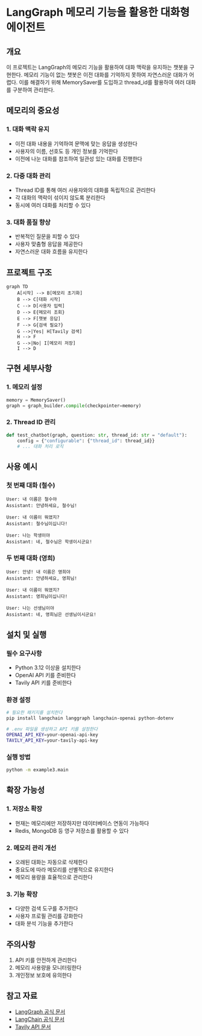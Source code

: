 # LangGraph 메모리 기능을 활용한 대화형 에이전트

## 개요
이 프로젝트는 LangGraph의 메모리 기능을 활용하여 대화 맥락을 유지하는 챗봇을 구현한다. 메모리 기능이 없는 챗봇은 이전 대화를 기억하지 못하여 자연스러운 대화가 어렵다. 이를 해결하기 위해 MemorySaver를 도입하고 thread_id를 활용하여 여러 대화를 구분하여 관리한다.

## 메모리의 중요성

### 1. 대화 맥락 유지
- 이전 대화 내용을 기억하여 문맥에 맞는 응답을 생성한다
- 사용자의 이름, 선호도 등 개인 정보를 기억한다
- 이전에 나눈 대화를 참조하여 일관성 있는 대화를 진행한다

### 2. 다중 대화 관리
- Thread ID를 통해 여러 사용자와의 대화를 독립적으로 관리한다
- 각 대화의 맥락이 섞이지 않도록 분리한다
- 동시에 여러 대화를 처리할 수 있다

### 3. 대화 품질 향상
- 반복적인 질문을 피할 수 있다
- 사용자 맞춤형 응답을 제공한다
- 자연스러운 대화 흐름을 유지한다

## 프로젝트 구조
```mermaid
graph TD
    A[시작] --> B[메모리 초기화]
    B --> C[대화 시작]
    C --> D[사용자 입력]
    D --> E{메모리 조회}
    E --> F[챗봇 응답]
    F --> G{검색 필요?}
    G -->|Yes| H[Tavily 검색]
    H --> F
    G -->|No| I[메모리 저장]
    I --> D
```

## 구현 세부사항

### 1. 메모리 설정
```python
memory = MemorySaver()
graph = graph_builder.compile(checkpointer=memory)
```

### 2. Thread ID 관리
```python
def test_chatbot(graph, question: str, thread_id: str = "default"):
    config = {"configurable": {"thread_id": thread_id}}
    # ... 대화 처리 로직
```

## 사용 예시

### 첫 번째 대화 (철수)
```
User: 내 이름은 철수야
Assistant: 안녕하세요, 철수님!

User: 내 이름이 뭐였지?
Assistant: 철수님이십니다!

User: 나는 학생이야
Assistant: 네, 철수님은 학생이시군요!
```

### 두 번째 대화 (영희)
```
User: 안녕! 내 이름은 영희야
Assistant: 안녕하세요, 영희님!

User: 내 이름이 뭐였지?
Assistant: 영희님이십니다!

User: 나는 선생님이야
Assistant: 네, 영희님은 선생님이시군요!
```

## 설치 및 실행

### 필수 요구사항
- Python 3.12 이상을 설치한다
- OpenAI API 키를 준비한다
- Tavily API 키를 준비한다

### 환경 설정
```bash
# 필요한 패키지를 설치한다
pip install langchain langgraph langchain-openai python-dotenv

# .env 파일을 생성하고 API 키를 설정한다
OPENAI_API_KEY=your-openai-api-key
TAVILY_API_KEY=your-tavily-api-key
```

### 실행 방법
```bash
python -m example3.main
```

## 확장 가능성

### 1. 저장소 확장
- 현재는 메모리에만 저장하지만 데이터베이스 연동이 가능하다
- Redis, MongoDB 등 영구 저장소를 활용할 수 있다

### 2. 메모리 관리 개선
- 오래된 대화는 자동으로 삭제한다
- 중요도에 따라 메모리를 선별적으로 유지한다
- 메모리 용량을 효율적으로 관리한다

### 3. 기능 확장
- 다양한 검색 도구를 추가한다
- 사용자 프로필 관리를 강화한다
- 대화 분석 기능을 추가한다

## 주의사항
1. API 키를 안전하게 관리한다
2. 메모리 사용량을 모니터링한다
3. 개인정보 보호에 유의한다

## 참고 자료
- [LangGraph 공식 문서](https://python.langchain.com/docs/langgraph)
- [LangChain 공식 문서](https://python.langchain.com/)
- [Tavily API 문서](https://tavily.com/docs)
